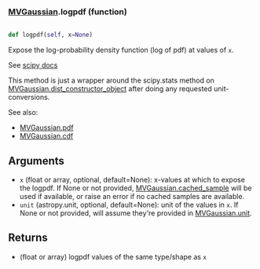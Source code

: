 ### [MVGaussian](MVGaussian.md).logpdf (function)


```py

def logpdf(self, x=None)

```



Expose the log-probability density function (log of pdf) at values of `x`.

See [scipy docs](https://docs.scipy.org/doc/scipy/reference/generated/scipy.stats.rv_continuous.logpdf.html)

This method is just a wrapper around the scipy.stats method on
[MVGaussian.dist_constructor_object](MVGaussian.dist_constructor_object.md) after doing any requested unit-conversions.

See also:

* [MVGaussian.pdf](MVGaussian.pdf.md)
* [MVGaussian.cdf](MVGaussian.cdf.md)

Arguments
----------
* `x` (float or array, optional, default=None): x-values at which to
    expose the logpdf.  If None or not provided, [MVGaussian.cached_sample](MVGaussian.cached_sample.md)
    will be used if available, or raise an error if no cached samples
    are available.
* `unit` (astropy.unit, optional, default=None): unit of the values
    in `x`.  If None or not provided, will assume they're provided in
    [MVGaussian.unit](MVGaussian.unit.md).

Returns
---------
* (float or array) logpdf values of the same type/shape as `x`


